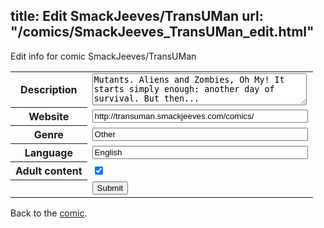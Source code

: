 title: Edit SmackJeeves/TransUMan
url: "/comics/SmackJeeves_TransUMan_edit.html"
---
Edit info for comic SmackJeeves/TransUMan

<form name="comic" action="http://gaepostmail.appspot.com/comic/" method="post">
<table class="comicinfo">
<tr>
<th>Description</th><td><textarea name="description" cols="40" rows="3">Mutants. Aliens and Zombies, Oh My! It starts simply enough: another day of survival. But then...</textarea></td>
</tr>
<tr>
<th>Website</th><td><input type="text" name="url" value="http://transuman.smackjeeves.com/comics/" size="40"/></td>
</tr>
<tr>
<th>Genre</th><td><input type="text" name="genre" value="Other" size="40"/></td>
</tr>
<tr>
<th>Language</th><td><input type="text" name="language" value="English" size="40"/></td>
</tr>
<tr>
<th>Adult content</th><td><input type="checkbox" name="adult" value="adult" checked="checked"/></td>
</tr>
<tr>
<th></th><td>
<input type="hidden" name="comic" value="SmackJeeves_TransUMan" />
<input type="submit" name="submit" value="Submit" />
</td>
</tr>
</table>
</form>

Back to the [comic](SmackJeeves_TransUMan.html).

